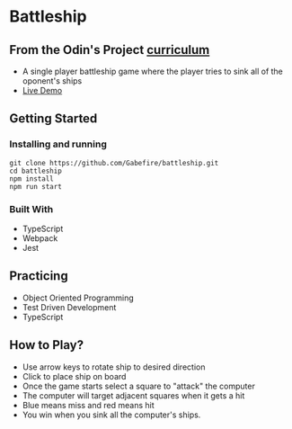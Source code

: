 # Battleship
## From the Odin's Project [curriculum](www.theodinproject.com)
* A single player battleship game where the player tries to sink all of the oponent's ships
* [Live Demo](https://gabefire.github.io/battleship/)

## Getting Started
### Installing and running
```
git clone https://github.com/Gabefire/battleship.git
cd battleship
npm install
npm run start
```
### Built With
* TypeScript
* Webpack
* Jest

## Practicing
* Object Oriented Programming
* Test Driven Development
* TypeScript

## How to Play?
* Use arrow keys to rotate ship to desired direction
* Click to place ship on board
* Once the game starts select a square to "attack" the computer
* The computer will target adjacent squares when it gets a hit
* Blue means miss and red means hit
* You win when you sink all the computer's ships.
